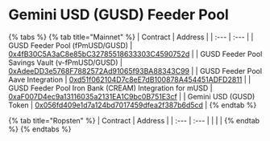 # Gemini USD \(GUSD\) Feeder Pool

{% tabs %}
{% tab title="Mainnet" %}
| Contract | Address |
| :--- | :--- |
| GUSD Feeder Pool \(fPmUSD/GUSD\) | [0x4fB30C5A3aC8e85bC32785518633303C4590752d](https://etherscan.io/address/0x4fB30C5A3aC8e85bC32785518633303C4590752d) |
| GUSD Feeder Pool Savings Vault \(v-fPmUSD/GUSD\) | [0xAdeeDD3e5768F7882572Ad91065f93BA88343C99](https://etherscan.io/address/0xAdeeDD3e5768F7882572Ad91065f93BA88343C99) |
| GUSD Feeder Pool Aave Integration | [0xd51f062104D7c8eE7dB100878A454451ADFD2811](https://etherscan.io/address/0xd51f062104D7c8eE7dB100878A454451ADFD2811) |
| GUSD Feeder Pool Iron Bank \(CREAM\) Integration for mUSD | [0xaF007D4ec9a13116035a2131EA1C9bc0B751E3cf](https://etherscan.io/address/0xaF007D4ec9a13116035a2131EA1C9bc0B751E3cf) |
| Gemini USD \(GUSD\) Token | [0x056fd409e1d7a124bd7017459dfea2f387b6d5cd](https://etherscan.io/token/0x056fd409e1d7a124bd7017459dfea2f387b6d5cd) |
{% endtab %}

{% tab title="Ropsten" %}
| Contract | Address |
| :--- | :--- |
|  |  |
{% endtab %}
{% endtabs %}

